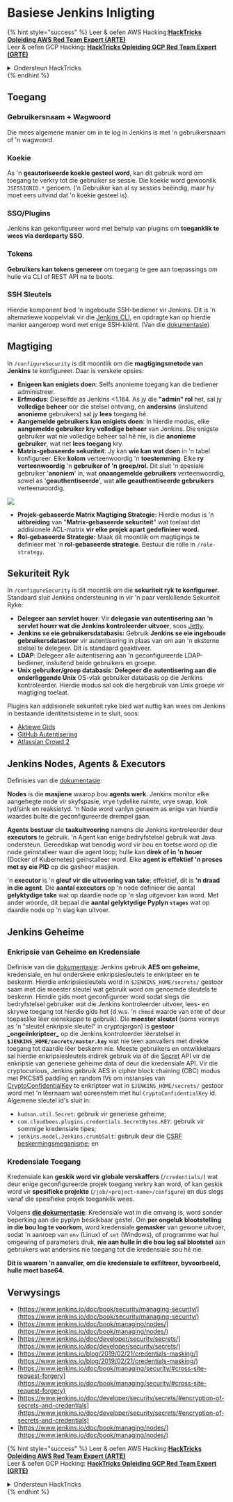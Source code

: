 # Basiese Jenkins Inligting

{% hint style="success" %}
Leer & oefen AWS Hacking:<img src="../../.gitbook/assets/image (1) (1) (1) (1).png" alt="" data-size="line">[**HackTricks Opleiding AWS Red Team Expert (ARTE)**](https://training.hacktricks.xyz/courses/arte)<img src="../../.gitbook/assets/image (1) (1) (1) (1).png" alt="" data-size="line">\
Leer & oefen GCP Hacking: <img src="../../.gitbook/assets/image (2) (1).png" alt="" data-size="line">[**HackTricks Opleiding GCP Red Team Expert (GRTE)**<img src="../../.gitbook/assets/image (2) (1).png" alt="" data-size="line">](https://training.hacktricks.xyz/courses/grte)

<details>

<summary>Ondersteun HackTricks</summary>

* Kyk na die [**subskripsie planne**](https://github.com/sponsors/carlospolop)!
* **Sluit aan by die** 💬 [**Discord groep**](https://discord.gg/hRep4RUj7f) of die [**telegram groep**](https://t.me/peass) of **volg** ons op **Twitter** 🐦 [**@hacktricks\_live**](https://twitter.com/hacktricks_live)**.**
* **Deel hacking truuks deur PRs in te dien na die** [**HackTricks**](https://github.com/carlospolop/hacktricks) en [**HackTricks Cloud**](https://github.com/carlospolop/hacktricks-cloud) github repos.

</details>
{% endhint %}

## Toegang

### Gebruikersnaam + Wagwoord

Die mees algemene manier om in te log in Jenkins is met 'n gebruikersnaam of 'n wagwoord.

### Koekie

As 'n **geautoriseerde koekie gesteel word**, kan dit gebruik word om toegang te verkry tot die gebruiker se sessie. Die koekie word gewoonlik `JSESSIONID.*` genoem. (‘n Gebruiker kan al sy sessies beëindig, maar hy moet eers uitvind dat 'n koekie gesteel is).

### SSO/Plugins

Jenkins kan gekonfigureer word met behulp van plugins om **toeganklik te wees via derdeparty SSO**.

### Tokens

**Gebruikers kan tokens genereer** om toegang te gee aan toepassings om hulle via CLI of REST API na te boots.

### SSH Sleutels

Hierdie komponent bied 'n ingeboude SSH-bediener vir Jenkins. Dit is 'n alternatiewe koppelvlak vir die [Jenkins CLI](https://www.jenkins.io/doc/book/managing/cli/), en opdragte kan op hierdie manier aangeroep word met enige SSH-kliënt. (Van die [dokumentasie](https://plugins.jenkins.io/sshd/))

## Magtiging

In `/configureSecurity` is dit moontlik om die **magtigingsmetode van Jenkins** te konfigureer. Daar is verskeie opsies:

* **Enigeen kan enigiets doen**: Selfs anonieme toegang kan die bediener administreer.
* **Erfmodus**: Dieselfde as Jenkins <1.164. As jy die **"admin" rol** het, sal jy **volledige beheer** oor die stelsel ontvang, en **andersins** (insluitend **anonieme** gebruikers) sal jy **lees** toegang hê.
* **Aangemelde gebruikers kan enigiets doen**: In hierdie modus, elke **aangemelde gebruiker kry volledige beheer** van Jenkins. Die enigste gebruiker wat nie volledige beheer sal hê nie, is die **anonieme gebruiker**, wat net **lees toegang** kry.
* **Matrix-gebaseerde sekuriteit**: Jy kan **wie kan wat doen** in 'n tabel konfigureer. Elke **kolom** verteenwoordig 'n **toestemming**. Elke **ry** **verteenwoordig** 'n **gebruiker of 'n groep/rol.** Dit sluit 'n spesiale gebruiker '**anoniem**' in, wat **onaangemelde gebruikers** verteenwoordig, sowel as '**geauthentiseerde**', wat **alle geauthentiseerde gebruikers** verteenwoordig.

![](<../../.gitbook/assets/image (149).png>)

* **Projek-gebaseerde Matrix Magtiging Strategie:** Hierdie modus is 'n **uitbreiding** van "**Matrix-gebaseerde sekuriteit**" wat toelaat dat addisionele ACL-matrix **vir elke projek apart gedefinieer word.**
* **Rol-gebaseerde Strategie:** Maak dit moontlik om magtigings te definieer met 'n **rol-gebaseerde strategie**. Bestuur die rolle in `/role-strategy`.

## **Sekuriteit Ryk**

In `/configureSecurity` is dit moontlik om die **sekuriteit ryk te konfigureer.** Standaard sluit Jenkins ondersteuning in vir 'n paar verskillende Sekuriteit Ryke:

* **Delegeer aan servlet houer**: Vir **delegasie van autentisering aan 'n servlet houer wat die Jenkins kontroleerder uitvoer**, soos [Jetty](https://www.eclipse.org/jetty/).
* **Jenkins se eie gebruikersdatabasis:** Gebruik **Jenkins se eie ingeboude gebruikersdatastoor** vir autentisering in plaas van om aan 'n eksterne stelsel te delegeer. Dit is standaard geaktiveer.
* **LDAP**: Delegeer alle autentisering aan 'n geconfigureerde LDAP-bediener, insluitend beide gebruikers en groepe.
* **Unix gebruiker/groep databasis**: **Delegeer die autentisering aan die onderliggende Unix** OS-vlak gebruiker databasis op die Jenkins kontroleerder. Hierdie modus sal ook die hergebruik van Unix groepe vir magtiging toelaat.

Plugins kan addisionele sekuriteit ryke bied wat nuttig kan wees om Jenkins in bestaande identiteitsisteme in te sluit, soos:

* [Aktiewe Gids](https://plugins.jenkins.io/active-directory)
* [GitHub Autentisering](https://plugins.jenkins.io/github-oauth)
* [Atlassian Crowd 2](https://plugins.jenkins.io/crowd2)

## Jenkins Nodes, Agents & Executors

Definisies van die [dokumentasie](https://www.jenkins.io/doc/book/managing/nodes/):

**Nodes** is die **masjiene** waarop bou **agents werk**. Jenkins monitor elke aangehegte node vir skyfspasie, vrye tydelike ruimte, vrye swap, klok tyd/sink en reaksietyd. 'n Node word vanlyn geneem as enige van hierdie waardes buite die geconfigureerde drempel gaan.

**Agents** **bestuur** die **taakuitvoering** namens die Jenkins kontroleerder deur **executors** te gebruik. 'n Agent kan enige bedryfstelsel gebruik wat Java ondersteun. Gereedskap wat benodig word vir bou en toetse word op die node geïnstalleer waar die agent loop; hulle kan **direk of in 'n houer** (Docker of Kubernetes) geïnstalleer word. Elke **agent is effektief 'n proses met sy eie PID** op die gasheer masjien.

'n **executor** is 'n **gleuf vir die uitvoering van take**; effektief, dit is **'n draad in die agent**. Die **aantal executors** op 'n node definieer die aantal **gelyktydige take** wat op daardie node op 'n slag uitgevoer kan word. Met ander woorde, dit bepaal die **aantal gelyktydige Pyplyn `stages`** wat op daardie node op 'n slag kan uitvoer.

## Jenkins Geheime

### Enkripsie van Geheime en Kredensiale

Definisie van die [dokumentasie](https://www.jenkins.io/doc/developer/security/secrets/#encryption-of-secrets-and-credentials): Jenkins gebruik **AES om geheime**, kredensiale, en hul onderskeie enkripsiesleutels te enkripteer en te beskerm. Hierdie enkripsiesleutels word in `$JENKINS_HOME/secrets/` gestoor saam met die meester sleutel wat gebruik word om genoemde sleutels te beskerm. Hierdie gids moet geconfigureer word sodat slegs die bedryfstelsel gebruiker wat die Jenkins kontroleerder uitvoer, lees- en skrywe toegang tot hierdie gids het (d.w.s. 'n `chmod` waarde van `0700` of deur toepaslike lêer eienskappe te gebruik). Die **meester sleutel** (soms verwys as 'n "sleutel enkripsie sleutel" in cryptojargon) is **gestoor \_ongeënkripteer\_** op die Jenkins kontroleerder lêerstelsel in **`$JENKINS_HOME/secrets/master.key`** wat nie teen aanvallers met direkte toegang tot daardie lêer beskerm nie. Meeste gebruikers en ontwikkelaars sal hierdie enkripsiesleutels indirek gebruik via óf die [Secret](https://javadoc.jenkins.io/byShortName/Secret) API vir die enkripsie van generiese geheime data of deur die kredensiale API. Vir die cryptocurious, Jenkins gebruik AES in cipher block chaining (CBC) modus met PKCS#5 padding en random IVs om instansies van [CryptoConfidentialKey](https://javadoc.jenkins.io/byShortName/CryptoConfidentialKey) te enkripteer wat in `$JENKINS_HOME/secrets/` gestoor word met 'n lêernaam wat ooreenstem met hul `CryptoConfidentialKey` id. Algemene sleutel id's sluit in:

* `hudson.util.Secret`: gebruik vir generiese geheime;
* `com.cloudbees.plugins.credentials.SecretBytes.KEY`: gebruik vir sommige kredensiale tipes;
* `jenkins.model.Jenkins.crumbSalt`: gebruik deur die [CSRF beskermingsmeganisme](https://www.jenkins.io/doc/book/managing/security/#cross-site-request-forgery); en

### Kredensiale Toegang

Kredensiale kan **geskik word vir globale verskaffers** (`/credentials/`) wat deur enige geconfigureerde projek toegang verkry kan word, of kan geskik word vir **spesifieke projekte** (`/job/<project-name>/configure`) en dus slegs vanaf die spesifieke projek toeganklik wees.

Volgens [**die dokumentasie**](https://www.jenkins.io/blog/2019/02/21/credentials-masking/): Kredensiale wat in die omvang is, word sonder beperking aan die pyplyn beskikbaar gestel. Om **per ongeluk blootstelling in die bou log te voorkom**, word kredensiale **gemasker** van gewone uitvoer, sodat 'n aanroep van `env` (Linux) of `set` (Windows), of programme wat hul omgewing of parameters druk, **nie aan hulle in die bou log sal blootstel** aan gebruikers wat andersins nie toegang tot die kredensiale sou hê nie.

**Dit is waarom 'n aanvaller, om die kredensiale te exfiltreer, byvoorbeeld, hulle moet base64.**

## Verwysings

* [https://www.jenkins.io/doc/book/security/managing-security/](https://www.jenkins.io/doc/book/security/managing-security/)
* [https://www.jenkins.io/doc/book/managing/nodes/](https://www.jenkins.io/doc/book/managing/nodes/)
* [https://www.jenkins.io/doc/developer/security/secrets/](https://www.jenkins.io/doc/developer/security/secrets/)
* [https://www.jenkins.io/blog/2019/02/21/credentials-masking/](https://www.jenkins.io/blog/2019/02/21/credentials-masking/)
* [https://www.jenkins.io/doc/book/managing/security/#cross-site-request-forgery](https://www.jenkins.io/doc/book/managing/security/#cross-site-request-forgery)
* [https://www.jenkins.io/doc/developer/security/secrets/#encryption-of-secrets-and-credentials](https://www.jenkins.io/doc/developer/security/secrets/#encryption-of-secrets-and-credentials)
* [https://www.jenkins.io/doc/book/managing/nodes/](https://www.jenkins.io/doc/book/managing/nodes/)

{% hint style="success" %}
Leer & oefen AWS Hacking:<img src="../../.gitbook/assets/image (1) (1) (1) (1).png" alt="" data-size="line">[**HackTricks Opleiding AWS Red Team Expert (ARTE)**](https://training.hacktricks.xyz/courses/arte)<img src="../../.gitbook/assets/image (1) (1) (1) (1).png" alt="" data-size="line">\
Leer & oefen GCP Hacking: <img src="../../.gitbook/assets/image (2) (1).png" alt="" data-size="line">[**HackTricks Opleiding GCP Red Team Expert (GRTE)**<img src="../../.gitbook/assets/image (2) (1).png" alt="" data-size="line">](https://training.hacktricks.xyz/courses/grte)

<details>

<summary>Ondersteun HackTricks</summary>

* Kyk na die [**subskripsie planne**](https://github.com/sponsors/carlospolop)!
* **Sluit aan by die** 💬 [**Discord groep**](https://discord.gg/hRep4RUj7f) of die [**telegram groep**](https://t.me/peass) of **volg** ons op **Twitter** 🐦 [**@hacktricks\_live**](https://twitter.com/hacktricks_live)**.**
* **Deel hacking truuks deur PRs in te dien na die** [**HackTricks**](https://github.com/carlospolop/hacktricks) en [**HackTricks Cloud**](https://github.com/carlospolop/hacktricks-cloud) github repos.

</details>
{% endhint %}
